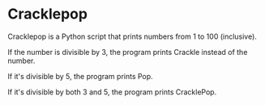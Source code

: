 # Cracklepop 

Cracklepop is a Python script that prints numbers from 1 to 100 (inclusive). 

If the number is divisible by 3, the program prints Crackle instead of the number. 

If it's divisible by 5, the program prints Pop. 

If it's divisible by both 3 and 5, the program prints CracklePop. 
